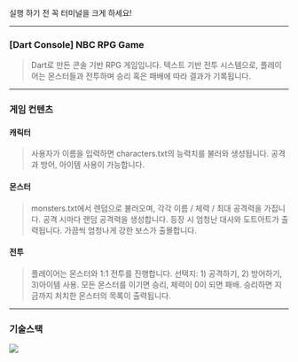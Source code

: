 실행 하기 전 꼭 터미널을 크게 하세요!

---

### [Dart Console] NBC RPG Game
> Dart로 만든 콘솔 기반 RPG 게임입니다.
> 텍스트 기반 전투 시스템으로, 플레이어는 몬스터들과 전투하며 승리 혹은 패배에 따라 결과가 기록됩니다.

---

### 게임 컨텐츠
#### 캐릭터
> 사용자가 이름을 입력하면 characters.txt의 능력치를 불러와 생성됩니다.
> 공격과 방어, 아이템 사용이 가능합니다.

#### 몬스터
> monsters.txt에서 렌덤으로 불러오며, 각각 이름 / 체력 / 최대 공격력을 가집니다.
> 공격 시마다 랜덤 공격력을 생성합니다.
> 등장 시 엄청난 대사와 도트아트가 출력됩니다.
> 가끔씩 엄청나게 강한 보스가 출몰합니다.

#### 전투
> 플레이어는 몬스터와 1:1 전투를 진행합니다.
> 선택지: 1) 공격하기, 2) 방어하기, 3)아이템 사용.
> 모든 몬스터를 이기면 승리, 체력이 0이 되면 패배.
> 승리하면 지금까지 처치한 몬스터의 목록이 출력됩니다.

---

### 기술스택

<img src="https://img.shields.io/badge/dart-0175C2?style=for-the-badge&logo=dart&logoColor=white">
